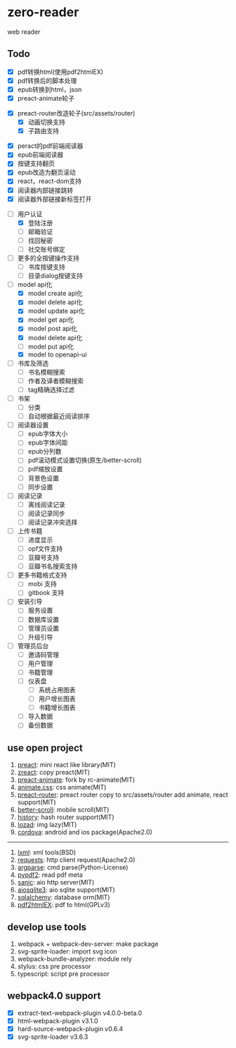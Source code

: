 # zero-reader
web reader

## Todo
- [x] pdf转换html(使用pdf2htmlEX)
- [x] pdf转换后的脚本处理
- [x] epub转换到html，json
- [x] preact-animate轮子
+ [x] preact-router改造轮子(src/assets/router)
    - [x] 动画切换支持
    - [x] 子路由支持
- [x] peract的pdf前端阅读器
- [x] epub前端阅读器
- [x] 按键支持翻页
- [x] epub改造为翻页滚动
- [x] react，react-dom支持
- [x] 阅读器内部链接跳转
- [x] 阅读器外部链接新标签打开
+ [ ] 用户认证
    - [x] 登陆注册
    - [ ] 邮箱验证
    - [ ] 找回秘密
    - [ ] 社交账号绑定
+ [ ] 更多的全按键操作支持
    - [ ] 书库按键支持
    - [ ] 目录dialog按键支持
+ [ ] model api化
    - [x] model create api化
    - [x] model delete api化
    - [x] model update api化
    - [x] model get api化
    - [x] model post api化
    - [x] model delete api化
    - [ ] model put api化
    - [x] model to openapi-ui
+ [ ] 书库及筛选
    - [ ] 书名模糊搜索
    - [ ] 作者及译者模糊搜索
    - [ ] tag精确选择过滤
+ [ ] 书架
    - [ ] 分类
    - [ ] 自动根据最近阅读排序
+ [ ] 阅读器设置
    - [ ] epub字体大小
    - [ ] epub字体间距
    - [ ] epub分列数
    - [ ] pdf滚动模式设置切换(原生/better-scroll)
    - [ ] pdf缩放设置
    - [ ] 背景色设置
    - [ ] 同步设置
+ [ ] 阅读记录
    - [ ] 离线阅读记录
    - [ ] 阅读记录同步
    - [ ] 阅读记录冲突选择
+ [ ] 上传书籍
    - [ ] 进度显示
    - [ ] opf文件支持
    - [ ] 豆瓣号支持
    - [ ] 豆瓣书名搜索支持
+ [ ] 更多书籍格式支持
    - [ ] mobi 支持
    - [ ] gitbook 支持
+ [ ] 安装引导
    - [ ] 服务设置
    - [ ] 数据库设置
    - [ ] 管理员设置
    - [ ] 升级引导
+ [ ] 管理员后台
    - [ ] 邀请码管理
    - [ ] 用户管理
    - [ ] 书籍管理
    - [ ] 仪表盘
        - [ ] 系统占用图表
        - [ ] 用户增长图表
        - [ ] 书籍增长图表
    - [ ] 导入数据
    - [ ] 备份数据

## use open project
1. [preact](https://github.com/developit/preact): mini react like library(MIT)
2. [zreact](https://github.com/zeromake/zreact): copy preact(MIT)
3. [preact-animate](https://github.com/zeromake/preact-animate): fork by rc-animate(MIT)
4. [animate.css](https://github.com/daneden/animate.css): css animate(MIT)
5. [preact-router](https://github.com/developit/preact-router): preact router copy to src/assets/router add animate, react support(MIT)
6. [better-scroll](https://github.com/ustbhuangyi/better-scroll): mobile scroll(MIT)
7. [history](https://github.com/ReactTraining/history): hash router support(MIT)
8. [lozad](https://github.com/ApoorvSaxena/lozad.js): img lazy(MIT)
9. [cordova](http://cordova.apache.org/): android and ios package(Apache2.0)
---
1. [lxml](https://github.com/lxml/lxml): xml tools(BSD)
2. [requests](https://github.com/requests/requests): http client request(Apache2.0)
3. [argparse](https://github.com/ThomasWaldmann/argparse/): cmd parse(Python-License)
4. [pypdf2](https://github.com/mstamy2/PyPDF2): read pdf meta
5. [sanic](https://github.com/channelcat/sanic): aio http server(MIT)
6. [aiosqlite3](https://github.com/zeromake/aiosqlite3): aio sqlite support(MIT)
7. [sqlalchemy](https://github.com/zzzeek/sqlalchemy): database orm(MIT)
8. [pdf2htmlEX](https://github.com/coolwanglu/pdf2htmlEX): pdf to html(GPLv3)

## develop use tools

1. webpack + webpack-dev-server: make package
2. svg-sprite-loader: import svg icon
3. webpack-bundle-analyzer: module rely
4. stylus: css pre processor
5. typescript: script pre processor

## webpack4.0 support
- [x] extract-text-webpack-plugin v4.0.0-beta.0
- [x] html-webpack-plugin v3.1.0
- [x] hard-source-webpack-plugin v0.6.4
- [x] svg-sprite-loader v3.6.3
